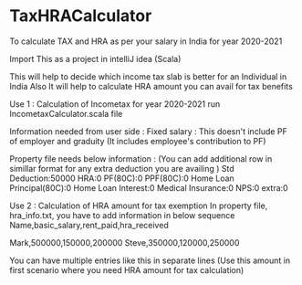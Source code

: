 # TaxHRACalculator
To calculate TAX and HRA as per your salary in India for year 2020-2021

Import This as a project in intelliJ idea (Scala)

This will help to decide which income tax slab is better for an Individual in India Also It will help to calculate HRA amount you can avail for tax benefits

Use 1 : Calculation of Incometax for year 2020-2021 run IncometaxCalculator.scala file

Information needed from user side : Fixed salary : This doesn't include PF of employer and graduity (It includes employee's contribution to PF)

Property file needs below information : (You can add additional row in simillar format for any extra deduction you are availing ) Std Deduction:50000 HRA:0 PF(80C):0 PPF(80C):0 Home Loan Principal(80C):0 Home Loan Interest:0 Medical Insurance:0 NPS:0 extra:0

Use 2 : Calculation of HRA amount for tax exemption In property file, hra_info.txt, you have to add information in below sequence Name,basic_salary,rent_paid,hra_received

Mark,500000,150000,200000 Steve,350000,120000,250000

You can have multiple entries like this in separate lines (Use this amount in first scenario where you need HRA amount for tax calculation)
